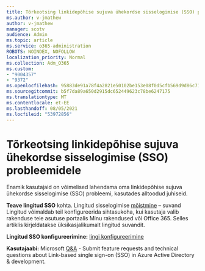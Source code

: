 ```yaml
---
title: Tõrkeotsing linkidepõhise sujuva ühekordse sisselogimise (SSO) probleemidele
ms.author: v-jmathew
author: v-jmathew
manager: scotv
audience: Admin
ms.topic: article
ms.service: o365-administration
ROBOTS: NOINDEX, NOFOLLOW
localization_priority: Normal
ms.collection: Adm_O365
ms.custom:
- "9004357"
- "9372"
ms.openlocfilehash: 95883de91a78f4a2821e50102be153e08f0d5cfb569d9d86c71d87fe5e28e149
ms.sourcegitcommit: b5f7da89a650d2915dc652449623c78be6247175
ms.translationtype: MT
ms.contentlocale: et-EE
ms.lasthandoff: 08/05/2021
ms.locfileid: "53972856"
---
```

# <a name="troubleshoot-link-based-seamless-single-sign-on-sso-issues"></a>Tõrkeotsing linkidepõhise sujuva ühekordse sisselogimise (SSO) probleemidele

Enamik kasutajaid on võimelised lahendama oma linkidepõhise sujuva ühekordse sisselogimise (SSO) probleemi, kasutades alltoodud juhiseid.

**Teave lingitud SSO** kohta. Lingitud sisselogimise [mõistmine](https://docs.microsoft.com/azure/active-directory/manage-apps/configure-linked-sign-on) – suvand Lingitud võimaldab teil konfigureerida sihtasukoha, kui kasutaja valib rakenduse teie asutuse portaalis Minu rakendused või Office 365. Selles artiklis kirjeldatakse üksikasjalikumalt lingitud suvandit.

**Lingitud SSO konfigureerimine:** [lingi konfigureerimine](https://docs.microsoft.com/azure/active-directory/manage-apps/configure-linked-sign-on#configure-link)

**Kasutajaabi:** Microsoft [Q&A](https://docs.microsoft.com/answers/topics/azure-ad-single-sign-on.html) - Submit feature requests and technical questions about Link-based single sign-on (SSO) in Azure Active Directory & development.
